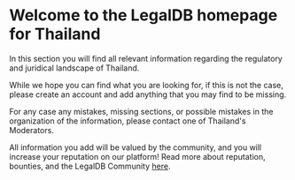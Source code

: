 <!-- TITLE: Thailand -->
<!-- SUBTITLE: Welcome to the legalDB home of Thailand -->

# Welcome to the LegalDB homepage for Thailand

In this section you will find all relevant information regarding the regulatory and juridical landscape of Thailand.

While we hope you can find what you are looking for, if this is not the case, please create an account and add anything that you may find to be missing.

For any case any mistakes, missing sections, or possible mistakes in the organization of the information, please contact one of Thailand's Moderators.

All information you add will be valued by the community, and you will increase your reputation on our platform! Read more about reputation, bounties, and the LegalDB Community [here](http://legaldb.herokuapp.com/legaldb/community).
